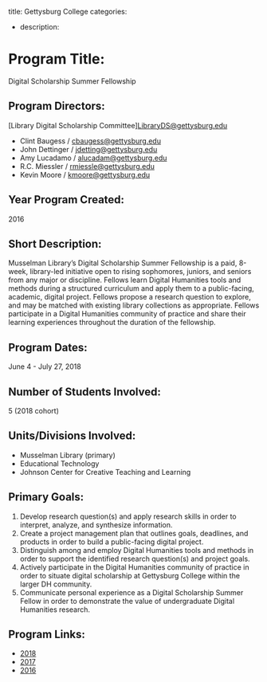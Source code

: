 title: Gettysburg College
categories:
- description:

# Program Title:

Digital Scholarship Summer Fellowship

## Program Directors:

[Library Digital Scholarship Committee]<LibraryDS@gettysburg.edu>

- Clint Baugess / cbaugess@gettysburg.edu
- John Dettinger / jdetting@gettysburg.edu
- Amy Lucadamo / alucadam@gettysburg.edu
- R.C. Miessler / rmiessle@gettysburg.edu
- Kevin Moore / kmoore@gettysburg.edu

## Year Program Created:

2016

## Short Description:

Musselman Library’s Digital Scholarship Summer Fellowship is a paid, 8-week, library-led initiative open to rising sophomores, juniors, and seniors from any major or discipline. Fellows learn Digital Humanities tools and methods during a structured curriculum and apply them to a public-facing, academic, digital project. Fellows propose a research question to explore, and may be matched with existing library collections as appropriate. Fellows participate in a Digital Humanities community of practice and share their learning experiences throughout  the duration of the fellowship. 

## Program Dates:

June 4 - July 27, 2018

## Number of Students Involved:

5 (2018 cohort)

## Units/Divisions Involved:

- Musselman Library (primary)
- Educational Technology
- Johnson Center for Creative Teaching and Learning

## Primary Goals:

1. Develop research question(s) and apply research skills in order to interpret, analyze, and synthesize information. 
2. Create a project management plan that outlines goals, deadlines, and products in order to build a public-facing digital project.
3. Distinguish among and employ Digital Humanities tools and methods in order to support the identified research question(s) and project goals.
4. Actively participate in the Digital Humanities community of practice in order to situate digital scholarship at Gettysburg College within the larger DH community.
5. Communicate personal experience as a Digital Scholarship Summer Fellow in order to demonstrate the value of undergraduate Digital Humanities research.

## Program Links:

- [2018](https://dssf.musselmanlibrary.org/2018/)
- [2017](https://dssf.musselmanlibrary.org/2017/)
- [2016](https://dssf.musselmanlibrary.org/2016/)
